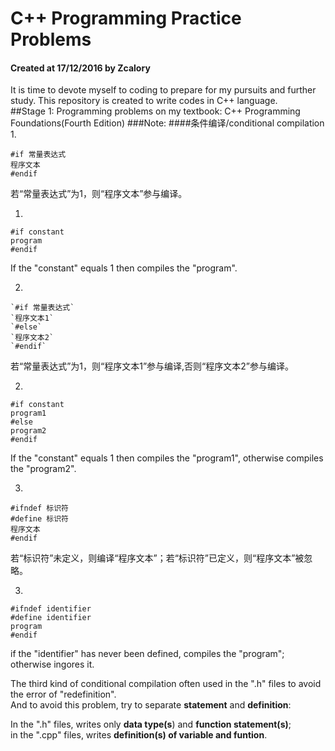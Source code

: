 # C++ Programming Practice Problems
#### Created at 17/12/2016 by Zcalory
It is time to devote myself to coding to prepare for my pursuits and further study.
This repository is created to write codes in C++ language.    
##Stage 1: Programming problems on my textbook: C++ Programming Foundations(Fourth Edition)
###Note: 
####条件编译/conditional compilation
1. 

`#if 常量表达式`  
`程序文本`  
`#endif`


若“常量表达式”为1，则“程序文本”参与编译。

1.

    #if constant    
    program  
    #endif  

If the "constant" equals 1 then compiles the "program". 

2.

    `#if 常量表达式`  
    `程序文本1`  
    `#else`  
    `程序文本2`  
    `#endif`  

若“常量表达式”为1，则“程序文本1”参与编译,否则“程序文本2”参与编译。

2.

`#if constant`  
`program1`  
`#else`  
`program2`  
`#endif`

If the "constant" equals 1 then compiles the "program1", otherwise compiles the "program2". 

3.

`#ifndef 标识符`  
`#define 标识符`  
`程序文本`  
`#endif`

若“标识符”未定义，则编译“程序文本”；若“标识符”已定义，则“程序文本”被忽略。

3.

`#ifndef identifier`  
`#define identifier`  
`program`  
`#endif`

if the "identifier" has never been defined, compiles the "program"; otherwise ingores it.

The third kind of conditional compilation often used in the ".h" files to avoid the error of "redefinition".  
And to avoid this problem, try to separate **statement** and **definition**:

In the ".h" files, writes only **data type(s**) and **function statement(s)**;  
in the ".cpp" files, writes **definition(s) of variable and funtion**.
